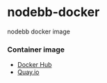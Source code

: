 # nodebb-docker
nodebb docker image

### Container image
  * [Docker Hub](https://hub.docker.com/repository/docker/jkandasa/nodebb)
  * [Quay.io](https://quay.io/repository/jkandasa/nodebb)
